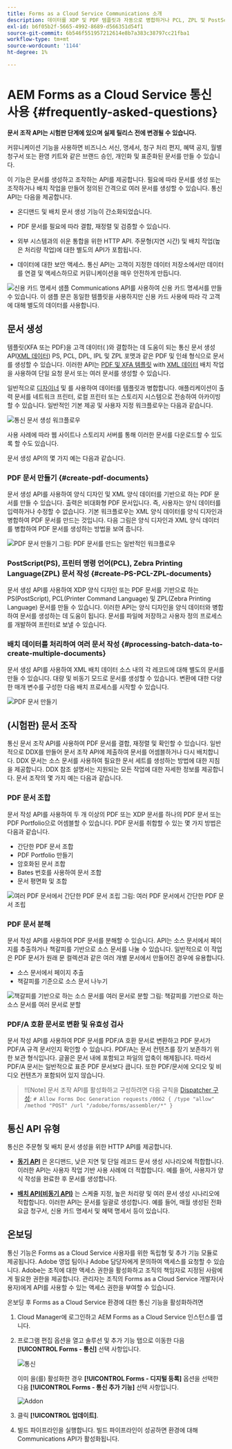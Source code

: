 ```yaml
---
title: Forms as a Cloud Service Communications 소개
description: 데이터를 XDP 및 PDF 템플릿과 자동으로 병합하거나 PCL, ZPL 및 PostScript 형식으로 출력을 생성합니다
exl-id: b6f05b2f-5665-4992-8689-d566351d54f1
source-git-commit: 6b546f551957212614e8b7a383c38797cc21fba1
workflow-type: tm+mt
source-wordcount: '1144'
ht-degree: 1%

---
```


# AEM Forms as a Cloud Service 통신 사용 {#frequently-asked-questions}

**문서 조작 API는 시험판 단계에 있으며 실제 릴리스 전에 변경될 수 있습니다.**

커뮤니케이션 기능을 사용하면 비즈니스 서신, 명세서, 청구 처리 편지, 혜택 공지, 월별 청구서 또는 환영 키트와 같은 브랜드 승인, 개인화 및 표준화된 문서를 만들 수 있습니다.

이 기능은 문서를 생성하고 조작하는 API를 제공합니다. 필요에 따라 문서를 생성 또는 조작하거나 배치 작업을 만들어 정의된 간격으로 여러 문서를 생성할 수 있습니다. 통신 API는 다음을 제공합니다.

* 온디맨드 및 배치 문서 생성 기능이 간소화되었습니다.

* PDF 문서를 필요에 따라 결합, 재정렬 및 검증할 수 있습니다.

* 외부 시스템과의 쉬운 통합을 위한 HTTP API. 주문형(지연 시간) 및 배치 작업(높은 처리량 작업)에 대한 별도의 API가 포함됩니다.

* 데이터에 대한 보안 액세스. 통신 API는 고객이 지정한 데이터 저장소에서만 데이터를 연결 및 액세스하므로 커뮤니케이션을 매우 안전하게 만듭니다.

![신용 카드 명세서 샘플](assets/statement.png)
Communications API를 사용하여 신용 카드 명세서를 만들 수 있습니다. 이 샘플 문은 동일한 템플릿을 사용하지만 신용 카드 사용에 따라 각 고객에 대해 별도의 데이터를 사용합니다.

## 문서 생성

템플릿(XFA 또는 PDF)을 고객 데이터( )와 결합하는 데 도움이 되는 통신 문서 생성 API[XML 데이터](#form-data)) PS, PCL, DPL, IPL 및 ZPL 포맷과 같은 PDF 및 인쇄 형식으로 문서를 생성할 수 있습니다. 이러한 API는 [PDF 및 XFA 템플릿](#supported-document-types) with [XML 데이터](communications-known-issues-limitations.md#form-data) 배치 작업을 사용하여 단일 요청 문서 또는 여러 문서를 생성할 수 있습니다.

일반적으로 [디자이너](use-forms-designer.md) 및 를 사용하여 데이터를 템플릿과 병합합니다. 애플리케이션이 출력 문서를 네트워크 프린터, 로컬 프린터 또는 스토리지 시스템으로 전송하여 아카이빙할 수 있습니다. 일반적인 기본 제공 및 사용자 지정 워크플로우는 다음과 같습니다.

![통신 문서 생성 워크플로우](assets/communicaions-workflow.png)

사용 사례에 따라 웹 사이트나 스토리지 서버를 통해 이러한 문서를 다운로드할 수 있도록 할 수도 있습니다.

문서 생성 API의 몇 가지 예는 다음과 같습니다.

### PDF 문서 만들기 {#create-pdf-documents}

문서 생성 API를 사용하여 양식 디자인 및 XML 양식 데이터를 기반으로 하는 PDF 문서를 만들 수 있습니다. 출력은 비대화형 PDF 문서입니다. 즉, 사용자는 양식 데이터를 입력하거나 수정할 수 없습니다. 기본 워크플로우는 XML 양식 데이터를 양식 디자인과 병합하여 PDF 문서를 만드는 것입니다. 다음 그림은 양식 디자인과 XML 양식 데이터를 병합하여 PDF 문서를 생성하는 방법을 보여 줍니다.

![PDF 문서 만들기](assets/outPutPDF_popup.png)
그림: PDF 문서를 만드는 일반적인 워크플로우

### PostScript(PS), 프린터 명령 언어(PCL), Zebra Printing Language(ZPL) 문서 작성 {#create-PS-PCL-ZPL-documents}

문서 생성 API를 사용하여 XDP 양식 디자인 또는 PDF 문서를 기반으로 하는 PS(PostScript), PCL(Printer Command Language) 및 ZPL(Zebra Printing Language) 문서를 만들 수 있습니다. 이러한 API는 양식 디자인을 양식 데이터와 병합하여 문서를 생성하는 데 도움이 됩니다. 문서를 파일에 저장하고 사용자 정의 프로세스를 개발하여 프린터로 보낼 수 있습니다.

<!-- ### Processing batch data to create multiple documents

Communications APIs can create separate documents for each record within an XML batch data source. The APIs can also create a single document that contains all records (this functionality is the default). Assume that an XML data source contains ten records and you instruct the APIs to create a separate document for each record (for example, PDF documents). As a result, the APIs generate ten PDF documents.

The following illustration also shows Communications APIs processing an XML data file that contains multiple records. However, assume that you instruct the APIs to create a single PDF document that contains all data records. In this situation, the APIs generate one document that contains all of the records.

The following illustration shows Communications APIs processing an XML data file that con tains multiple records. Assume that you instruct the Communications APIs to create a separate PDF document for each data record. In this situation, the APIs generates a separate PDF document for each data record.

 -->

### 배치 데이터를 처리하여 여러 문서 작성 {#processing-batch-data-to-create-multiple-documents}

문서 생성 API를 사용하여 XML 배치 데이터 소스 내의 각 레코드에 대해 별도의 문서를 만들 수 있습니다. 대량 및 비동기 모드로 문서를 생성할 수 있습니다. 변환에 대한 다양한 매개 변수를 구성한 다음 배치 프로세스를 시작할 수 있습니다.

![PDF 문서 만들기](assets/ou_OutputBatchMany_popup.png)

<!-- You can can also create a single document that contains all records (this functionality is the default).  Assume that an XML data source contains ten records and you have a requirement to create a separate document for each record (for example, PDF documents). You can use the Communication APIs to generate ten PDF documents. -->

<!-- The following illustration shows the Communication APIs processing an XML data file that contains multiple records. However, assume that you instruct the Communication APIs to create a single PDF document that contains all data records. In this situation, the Communication APIs generate one document that contains all of the records.

![Create PDF Documents](assets/ou_OutputBatchSingle_popup.png)

The following illustration shows the Communication APIs processing an XML data file that contains multiple records. Assume that you instruct the Communication APIs to create a separate PDF document for each data record. In this situation, the Communication APIs generates a separate PDF document for each data record.

![Create PDF Documents](assets/ou_OutputBatchMany_popup.png)

For detailed information on using Batch APIs, see Communication APIs: Processing batch data to create multiple documents. 

### Flatten interactive PDF documents {#flatten-interactive-pdf-documents}

You can use document generation APIs to transform an interactive PDF document (for example, a form) to a non-interactive PDF document. An interactive PDF document lets users enter or modify data located in the PDF document fields. The process of transforming an interactive PDF document to a non-interactive PDF document is called flattening. When a PDF document is flattened, a user cannot modify the data located in the document’s fields. One reason to flatten a PDF document is to ensure that data cannot be modified.

You can flatten the following types of PDF documents:

* Interactive PDF documents created in Designer (that contain XFA streams).

* Acrobat PDF forms

If you attempt to flatten a non-interactive PDF document, an exception occurs.

### Retain Form State {#retain-form-state}

An interactive PDF document contains various elements that constitute a form. These elements may include fields (to accept or display data), buttons (to trigger events), and scripts (commands to perform a specific action). Clicking a button may trigger an event that changes the state of a field. For example, choosing a gender option may change the color of a field or the appearance of the form. This is an example of a manual event causing the form state to change.

When such an interactive PDF document is flattened using the Communications APIs, the state of the form is not retained. To ensure that the state of the form is retained even after the form is flattened, set the Boolean value _retainFormState_ to True to save and retain the state of the form. -->


## (시험판) 문서 조작

통신 문서 조작 API를 사용하여 PDF 문서를 결합, 재정렬 및 확인할 수 있습니다. 일반적으로 DDX를 만들어 문서 조작 API에 제출하여 문서를 어셈블하거나 다시 배치합니다. DDX 문서는 소스 문서를 사용하여 필요한 문서 세트를 생성하는 방법에 대한 지침을 제공합니다. DDX 참조 설명서는 지원되는 모든 작업에 대한 자세한 정보를 제공합니다. 문서 조작의 몇 가지 예는 다음과 같습니다.

### PDF 문서 조합

문서 작성 API를 사용하여 두 개 이상의 PDF 또는 XDP 문서를 하나의 PDF 문서 또는 PDF Portfolio으로 어셈블할 수 있습니다. PDF 문서를 취합할 수 있는 몇 가지 방법은 다음과 같습니다.

* 간단한 PDF 문서 조합
* PDF Portfolio 만들기
* 암호화된 문서 조합
* Bates 번호를 사용하여 문서 조합
* 문서 평면화 및 조합

![여러 PDF 문서에서 간단한 PDF 문서 조립](assets/as_document_assembly.png)
그림: 여러 PDF 문서에서 간단한 PDF 문서 조립

### PDF 문서 분해

문서 작성 API를 사용하여 PDF 문서를 분해할 수 있습니다. API는 소스 문서에서 페이지를 추출하거나 책갈피를 기반으로 소스 문서를 나눌 수 있습니다. 일반적으로 이 작업은 PDF 문서가 원래 문 컬렉션과 같은 여러 개별 문서에서 만들어진 경우에 유용합니다.

* 소스 문서에서 페이지 추출
* 책갈피를 기준으로 소스 문서 나누기

![책갈피를 기반으로 하는 소스 문서를 여러 문서로 분할](assets/as_intro_pdfsfrombookmarks.png)
그림: 책갈피를 기반으로 하는 소스 문서를 여러 문서로 분할

### PDF/A 호환 문서로 변환 및 유효성 검사

문서 작성 API를 사용하여 PDF 문서를 PDF/A 호환 문서로 변환하고 PDF 문서가 PDF/A 규격 문서인지 확인할 수 있습니다. PDF/A는 문서 컨텐츠를 장기 보존하기 위한 보관 형식입니다. 글꼴은 문서 내에 포함되고 파일의 압축이 해제됩니다. 따라서 PDF/A 문서는 일반적으로 표준 PDF 문서보다 큽니다. 또한 PDF/문서에 오디오 및 비디오 컨텐츠가 포함되어 있지 않습니다.

>!![Note]
문서 조작 API를 활성화하고 구성하려면 다음 규칙을 [Dispatcher 구성](setup-local-development-environment.md#forms-specific-rules-to-dispatcher):
`# Allow Forms Doc Generation requests`
`/0062 { /type "allow" /method "POST" /url "/adobe/forms/assembler/*" }`


## 통신 API 유형

통신은 주문형 및 배치 문서 생성을 위한 HTTP API를 제공합니다.

* **[동기 API](https://www.adobe.io/experience-manager-forms-cloud-service-developer-reference/)** 은 온디맨드, 낮은 지연 및 단일 레코드 문서 생성 시나리오에 적합합니다. 이러한 API는 사용자 작업 기반 사용 사례에 더 적합합니다. 예를 들어, 사용자가 양식 작성을 완료한 후 문서를 생성합니다.

* **[배치 API(비동기 API)](https://www.adobe.io/experience-manager-forms-cloud-service-developer-reference/)** 는 스케줄 지정, 높은 처리량 및 여러 문서 생성 시나리오에 적합합니다. 이러한 API는 문서를 일괄로 생성합니다. 예를 들어, 매월 생성된 전화 요금 청구서, 신용 카드 명세서 및 혜택 명세서 등이 있습니다.

## 온보딩

통신 기능은 Forms as a Cloud Service 사용자를 위한 독립형 및 추가 기능 모듈로 제공됩니다. Adobe 영업 팀이나 Adobe 담당자에게 문의하여 액세스를 요청할 수 있습니다. Adobe는 조직에 대한 액세스 권한을 활성화하고 조직의 책임자로 지정된 사람에게 필요한 권한을 제공합니다. 관리자는 조직의 Forms as a Cloud Service 개발자(사용자)에게 API를 사용할 수 있는 액세스 권한을 부여할 수 있습니다.

온보딩 후 Forms as a Cloud Service 환경에 대한 통신 기능을 활성화하려면

1. Cloud Manager에 로그인하고 AEM Forms as a Cloud Service 인스턴스를 엽니다.

1. 프로그램 편집 옵션을 열고 솔루션 및 추가 기능 탭으로 이동한 다음 **[!UICONTROL Forms - 통신]** 선택 사항입니다.

   ![통신](assets/communications.png)

   이미 을(를) 활성화한 경우 **[!UICONTROL Forms - 디지털 등록]** 옵션을 선택한 다음 **[!UICONTROL Forms - 통신 추가 기능]** 선택 사항입니다.

   ![Addon](assets/add-on.png)

1. 클릭 **[!UICONTROL 업데이트]**.

1. 빌드 파이프라인을 실행합니다. 빌드 파이프라인이 성공하면 환경에 대해 Communications API가 활성화됩니다.


<!--

Communication help you combine a template and XML data to generate print documents in various formats. The service allows you to generate documents in synchronous and batch modes. The APIs enables you to create applications that let you:

  * Generate documents by populating template files (PDF and XDP) with XML data.
  * Generate output forms in various formats, including non-interactive PDF print streams.

Consider a scenario where you have one or more templates and multiple records of XML data for each template. You can use Communications APIs to generate a print document for each record.  You can also combine the records into a single document.  The result is a non-interactive PDF document. A non-interactive PDF document does not let users enter data into its fields.

 There are two main Communications APIs. The _generatePDFOutput_ generates PDFs, while the _generatePrintedOutput_ generates PostScript, ZPL, and PCL formats. These APIs are available as REST endpoints on your environment, both on author and publish instances. Since the publish instances are configured to scale faster than the author instances, it is recommended use these APIs via publish instances.

The first parameter of both the operations accept the path and name of the template file (for example ExpenseClaim.xdp). You can specify a fully qualified path, reference path of your AEM Repository, or path of a binary file. The second parameter accepts an XML document that is merged with the template while generating the output document.  

The [API reference documentation](https://documentcloud.adobe.com/link/track?uri=urn:aaid:scds:US:b1223732-ae0f-4921-bdc0-c31e48b56044) provides detailed information about all the parameters, authentication methods, and various services provided by APIs. The API reference documentation is also available in the .yaml format. You can download the .yaml for [Batch APIs](assets/batch-api.yaml) or [non-Batch API.yaml](assets/non-batch-api.yaml) file and upload it to postman to check functionality of APIs.

>[!VIDEO](https://video.tv.adobe.com/v/335771)

Uploading Communication APIs .yaml file to postman to check functionality of APIs.

## Using the Communications APIs {#workflows}

Typically, you create a template using [Designer](use-forms-designer.md) and use communications APIs ( generatePDFOutput and generatePrintedOutput) to:

* Convert these templates to various formats, including PDF, PostScript, ZPL, and PCL.
* Merge XML form data with a form design to generate a document.
* Generate a document without merging XML form data into the document. However, the primary workflow is merging data into the document.

Then, the output document is stored to a file. You can design custom workflows to send the file to a network printer, a local printer, or to a storage system for archival. A typical out of the box and custom workflows look like the following:

![Communications Workflow](assets/communicaions-workflow.png)

### Create PDF documents {#create-pdf-documents}

You can use the _generatePDFOutput_ API to create PDF document that is based on a form design and XML form data. The output is a non-interactive PDF document. That is, users cannot enter or modify form data. A basic workflow is to merge XML form data with a form design to create a PDF document. The following illustration shows the merging of a form design and XML form data to produce a PDF document.

![Create PDF Documents](assets/outPutPDF_popup.png)

### Create PostScript (PS), Printer Command Language (PCL), Zebra Printing Language (ZPL) document {#create-PS-PCL-ZPL-documents}

You can use Communications APIs to create PostScript (PS), Printer Command Language (PCL), and Zebra Printing Language (ZPL) document that are based on a XDP form design or PDF document. The _generatePrintedOutput_ API merges a form design with form data to generate a document. You can save the document to a file and develop a custom process to send it to a printer.

 ### Processing batch data to create multiple documents

Communications APIs can create separate documents for each record within an XML batch data source. The APIs can also create a single document that contains all records (this functionality is the default). Assume that an XML data source contains ten records and you instruct the APIs to create a separate document for each record (for example, PDF documents). As a result, the APIs generate ten PDF documents.

The following illustration also shows Communications APIs processing an XML data file that contains multiple records. However, assume that you instruct the APIs to create a single PDF document that contains all data records. In this situation, the APIs generate one document that contains all of the records.

The following illustration shows Communications APIs processing an XML data file that contains multiple records. Assume that you instruct the Communications APIs to create a separate PDF document for each data record. In this situation, the APIs generates a separate PDF document for each data record.



### Processing batch data to create multiple documents {#processing-batch-data-to-create-multiple-documents}

You create separate documents for each record within an XML batch data source. You can can also create a single document that contains all records (this functionality is the default). Assume that an XML data source contains ten records and you have a requirement to create a separate document for each record (for example, PDF documents). You can use the Communication APIs to generate ten PDF documents.

The following illustration shows the Communication APIs processing an XML data file that contains multiple records. However, assume that you instruct the Communication APIs to create a single PDF document that contains all data records. In this situation, the Communication APIs generate one document that contains all of the records.

![Create PDF Documents](assets/ou_OutputBatchSingle_popup.png)

The following illustration shows the Communication APIs processing an XML data file that contains multiple records. Assume that you instruct the Communication APIs to create a separate PDF document for each data record. In this situation, the Communication APIs generates a separate PDF document for each data record.

![Create PDF Documents](assets/ou_OutputBatchMany_popup.png)

For detailed information on using Batch APIs, see Communication APIs: Processing batch data to create multiple documents.

### Flatten interactive PDF documents {#flatten-interactive-pdf-documents}

You can use the Communications APIs to transform an interactive PDF document (for example, a form) to a non-interactive PDF document. An interactive PDF document lets users enter or modify data located in the PDF document fields. The process of transforming an interactive PDF document to a non-interactive PDF document is called flattening. When a PDF document is flattened, a user cannot modify the data located in the document’s fields. One reason to flatten a PDF document is to ensure that data cannot be modified.

You can flatten the following types of PDF documents:

* Interactive PDF documents created in Designer (that contain XFA streams).

* Acrobat PDF forms

If you attempt to flatten a non-interactive PDF document, an exception occurs.

### Retain Form State {#retain-form-state}

An interactive PDF document contains various elements that constitute a form. These elements may include fields (to accept or display data), buttons (to trigger events), and scripts (commands to perform a specific action). Clicking a button may trigger an event that changes the state of a field. For example, choosing a gender option may change the color of a field or the appearance of the form. This is an example of a manual event causing the form state to change.

When such an interactive PDF document is flattened using the Communications APIs, the state of the form is not retained. To ensure that the state of the form is retained even after the form is flattened, set the Boolean value _retainFormState_ to True to save and retain the state of the form.  -->
